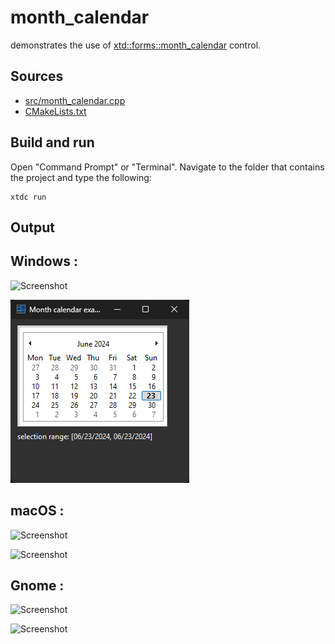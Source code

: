 # month_calendar

demonstrates the use of [xtd::forms::month_calendar](https://gammasoft71.github.io/xtd/reference_guides/latest/classxtd_1_1forms_1_1month__calendar.html) control.

## Sources

* [src/month_calendar.cpp](src/month_calendar.cpp)
* [CMakeLists.txt](CMakeLists.txt)

## Build and run

Open "Command Prompt" or "Terminal". Navigate to the folder that contains the project and type the following:

```shell
xtdc run
```

## Output

## Windows :

![Screenshot](../../../../docs/pictures/examples/month_calendar_w.png)

![Screenshot](../../../../docs/pictures/examples/month_calendar_wd.png)

## macOS :

![Screenshot](../../../../docs/pictures/examples/month_calendar_m.png)

![Screenshot](../../../../docs/pictures/examples/month_calendar_md.png)

## Gnome :

![Screenshot](../../../../docs/pictures/examples/month_calendar_g.png)

![Screenshot](../../../../docs/pictures/examples/month_calendar_gd.png)
